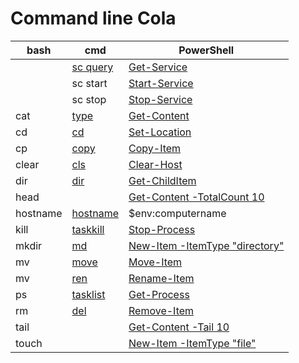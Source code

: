 # Command line Cola

|bash |cmd |PowerShell|
|---|---|---|
||[sc query](https://docs.microsoft.com/windows-server/administration/windows-commands/sc-query)|[Get-Service](https://docs.microsoft.com/powershell/module/Microsoft.PowerShell.Management/Get-Service)|
||sc start|[Start-Service](https://docs.microsoft.com/powershell/module/Microsoft.PowerShell.Management/Start-Service)
||sc stop|[Stop-Service](https://docs.microsoft.com/powershell/module/Microsoft.PowerShell.Management/Stop-Service)
|cat|[type](https://docs.microsoft.com/windows-server/administration/windows-commands/type)|[Get-Content](https://docs.microsoft.com/powershell/module/Microsoft.PowerShell.Management/Get-Content)|
|cd|[cd](https://docs.microsoft.com/windows-server/administration/windows-commands/cd)|[Set-Location](https://docs.microsoft.com/powershell/module/Microsoft.PowerShell.Management/Set-Location)|
|cp|[copy](https://docs.microsoft.com/windows-server/administration/windows-commands/copy)|[Copy-Item](https://docs.microsoft.com/powershell/module/microsoft.powershell.management/copy-item)|
|clear|[cls](https://docs.microsoft.com/windows-server/administration/windows-commands/cls)|[Clear-Host](https://docs.microsoft.com/powershell/module/microsoft.powershell.core/functions/clear-host)|
|dir|[dir](https://docs.microsoft.com/windows-server/administration/windows-commands/dir)|[Get-ChildItem](https://docs.microsoft.com/powershell/module/microsoft.powershell.management/get-childitem)|
|head||[Get-Content -TotalCount 10](https://docs.microsoft.com/powershell/module/Microsoft.PowerShell.Management/Get-Content)|
|hostname|[hostname](https://docs.microsoft.com/windows-server/administration/windows-commands/hostname)|$env:computername|
|kill|[taskkill](https://docs.microsoft.com/windows-server/administration/windows-commands/taskkill)|[Stop-Process](https://docs.microsoft.com/powershell/module/Microsoft.PowerShell.Management/Stop-Process)|
|mkdir|[md](https://docs.microsoft.com/windows-server/administration/windows-commands/md)|[New-Item -ItemType "directory"](https://docs.microsoft.com/powershell/module/microsoft.powershell.management/new-item)|
|mv|[move](https://docs.microsoft.com/windows-server/administration/windows-commands/move)|[Move-Item](https://docs.microsoft.com/powershell/module/microsoft.powershell.management/move-item)|
|mv|[ren](https://docs.microsoft.com/windows-server/administration/windows-commands/ren)|[Rename-Item](https://docs.microsoft.com/powershell/module/microsoft.powershell.management/rename-item)|
|ps|[tasklist](https://docs.microsoft.com/windows-server/administration/windows-commands/tasklist)|[Get-Process](https://docs.microsoft.com/powershell/module/Microsoft.PowerShell.Management/Get-Process)|
|rm|[del](https://docs.microsoft.com/windows-server/administration/windows-commands/del)|[Remove-Item](https://docs.microsoft.com/powershell/module/microsoft.powershell.management/remove-item)|
|tail||[Get-Content -Tail 10](https://docs.microsoft.com/powershell/module/Microsoft.PowerShell.Management/Get-Content)|
|touch||[New-Item -ItemType "file"](https://docs.microsoft.com/powershell/module/microsoft.powershell.management/new-item)|
